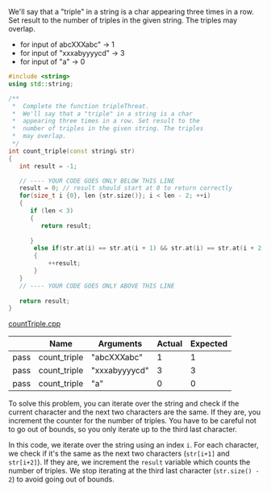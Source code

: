 We'll say that a "triple" in a string is a char appearing three times in a row. Set result to the number of triples in the given string. The triples may overlap.

* for input of abcXXXabc" → 1
* for input of "xxxabyyyycd" → 3
* for input of "a" → 0

```cpp
#include <string>
using std::string;

/**
 *  Complete the function tripleThreat.
 *  We'll say that a "triple" in a string is a char 
 *  appearing three times in a row. Set result to the 
 *  number of triples in the given string. The triples 
 *  may overlap. 
 */
int count_triple(const string& str)
{
   int result = -1;

   // ---- YOUR CODE GOES ONLY BELOW THIS LINE
   result = 0; // result should start at 0 to return correctly
   for(size_t i {0}, len {str.size()}; i < len - 2; ++i)
   {
      if (len < 3)
      {
         return result;
         
      }
       else if(str.at(i) == str.at(i + 1) && str.at(i) == str.at(i + 2))
       {
           ++result;
       }
   }
   // ---- YOUR CODE GOES ONLY ABOVE THIS LINE
   
   return result;
}
```

[countTriple.cpp](https://codecheck.io/files/2302092104d079itf5mtbjas0h4vm6ujrjr)

| |Name|Arguments|Actual|Expected|
|---|---|---|---|---|
|pass|count_triple|"abcXXXabc"|1|1|
|pass|count_triple|"xxxabyyyycd"|3|3|
|pass|count_triple|"a"|0|0|

To solve this problem, you can iterate over the string and check if the current character and the next two characters are the same. If they are, you increment the counter for the number of triples. You have to be careful not to go out of bounds, so you only iterate up to the third last character.

In this code, we iterate over the string using an index `i`. For each character, we check if it's the same as the next two characters (`str[i+1]` and `str[i+2]`). If they are, we increment the `result` variable which counts the number of triples. We stop iterating at the third last character (`str.size() - 2`) to avoid going out of bounds.